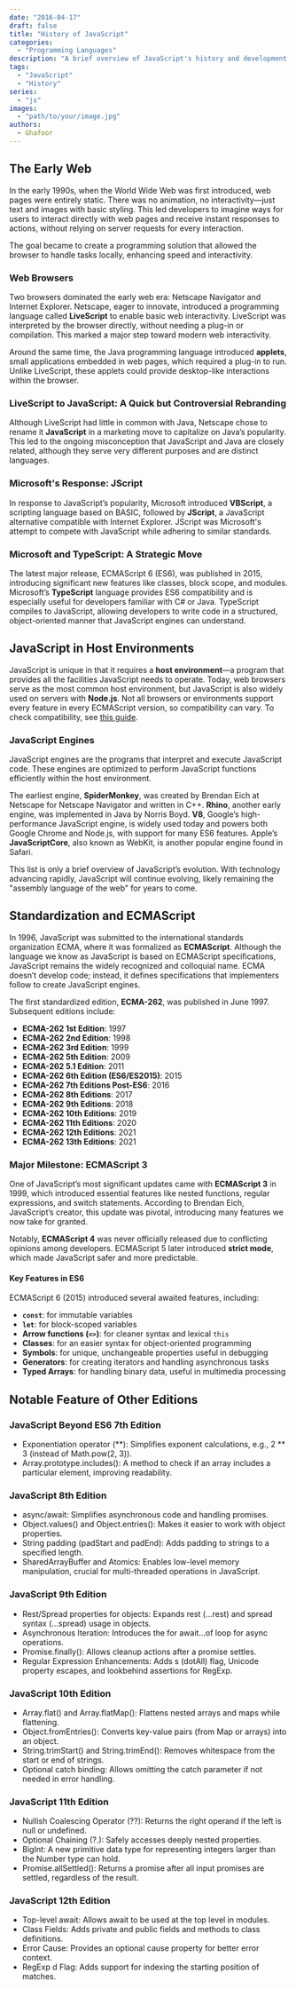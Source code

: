 ```yaml
---
date: "2016-04-17"
draft: false
title: "History of JavaScript"
categories:
  - "Programming Languages"
description: "A brief overview of JavaScript's history and development."
tags:
  - "JavaScript"
  - "History"
series:
  - "js"
images:
  - "path/to/your/image.jpg"
authors:
  - Ghafoor
---
```




[//]:# ( the original date was 2016-04-17)

## The Early Web

In the early 1990s, when the World Wide Web was first introduced, web pages were entirely static. There was no animation, no interactivity—just text and images with basic styling. This led developers to imagine ways for users to interact directly with web pages and receive instant responses to actions, without relying on server requests for every interaction.

The goal became to create a programming solution that allowed the browser to handle tasks locally, enhancing speed and interactivity.

### Web Browsers

Two browsers dominated the early web era: Netscape Navigator and Internet Explorer. Netscape, eager to innovate, introduced a programming language called **LiveScript** to enable basic web interactivity. LiveScript was interpreted by the browser directly, without needing a plug-in or compilation. This marked a major step toward modern web interactivity.

Around the same time, the Java programming language introduced **applets**, small applications embedded in web pages, which required a plug-in to run. Unlike LiveScript, these applets could provide desktop-like interactions within the browser.

### LiveScript to JavaScript: A Quick but Controversial Rebranding

Although LiveScript had little in common with Java, Netscape chose to rename it **JavaScript** in a marketing move to capitalize on Java’s popularity. This led to the ongoing misconception that JavaScript and Java are closely related, although they serve very different purposes and are distinct languages.

### Microsoft's Response: JScript

In response to JavaScript’s popularity, Microsoft introduced **VBScript**, a scripting language based on BASIC, followed by **JScript**, a JavaScript alternative compatible with Internet Explorer. JScript was Microsoft's attempt to compete with JavaScript while adhering to similar standards.

### Microsoft and TypeScript: A Strategic Move

The latest major release, ECMAScript 6 (ES6), was published in 2015, introducing significant new features like classes, block scope, and modules. Microsoft’s **TypeScript** language provides ES6 compatibility and is especially useful for developers familiar with C# or Java. TypeScript compiles to JavaScript, allowing developers to write code in a structured, object-oriented manner that JavaScript engines can understand.

## JavaScript in Host Environments

JavaScript is unique in that it requires a **host environment**—a program that provides all the facilities JavaScript needs to operate. Today, web browsers serve as the most common host environment, but JavaScript is also widely used on servers with **Node.js**. Not all browsers or environments support every feature in every ECMAScript version, so compatibility can vary. To check compatibility, see [this guide](http://kangax.github.io/compat-table/es6/).

### JavaScript Engines

JavaScript engines are the programs that interpret and execute JavaScript code. These engines are optimized to perform JavaScript functions efficiently within the host environment.

The earliest engine, **SpiderMonkey**, was created by Brendan Eich at Netscape for Netscape Navigator and written in C++. **Rhino**, another early engine, was implemented in Java by Norris Boyd. **V8**, Google’s high-performance JavaScript engine, is widely used today and powers both Google Chrome and Node.js, with support for many ES6 features. Apple’s **JavaScriptCore**, also known as WebKit, is another popular engine found in Safari.

This list is only a brief overview of JavaScript’s evolution. With technology advancing rapidly, JavaScript will continue evolving, likely remaining the "assembly language of the web" for years to come.

## Standardization and ECMAScript

In 1996, JavaScript was submitted to the international standards organization ECMA, where it was formalized as **ECMAScript**. Although the language we know as JavaScript is based on ECMAScript specifications, JavaScript remains the widely recognized and colloquial name. ECMA doesn’t develop code; instead, it defines specifications that implementers follow to create JavaScript engines.

The first standardized edition, **ECMA-262**, was published in June 1997. Subsequent editions include:

- **ECMA-262 1st Edition**: 1997
- **ECMA-262 2nd Edition**: 1998
- **ECMA-262 3rd Edition**: 1999
- **ECMA-262 5th Edition**: 2009
- **ECMA-262 5.1 Edition**: 2011
- **ECMA-262 6th Edition (ES6/ES2015)**: 2015
- **ECMA-262 7th Editions Post-ES6**: 2016
- **ECMA-262 8th Editions**: 2017
- **ECMA-262 9th Editions**: 2018
- **ECMA-262 10th Editions**: 2019
- **ECMA-262 11th Editions**: 2020
- **ECMA-262 12th Editions**: 2021
- **ECMA-262 13th Editions**: 2021

### Major Milestone: ECMAScript 3

One of JavaScript’s most significant updates came with **ECMAScript 3** in 1999, which introduced essential features like nested functions, regular expressions, and switch statements. According to Brendan Eich, JavaScript’s creator, this update was pivotal, introducing many features we now take for granted.

Notably, **ECMAScript 4** was never officially released due to conflicting opinions among developers. ECMAScript 5 later introduced **strict mode**, which made JavaScript safer and more predictable.

#### Key Features in ES6

ECMAScript 6 (2015) introduced several awaited features, including:

- **`const`**: for immutable variables
- **`let`**: for block-scoped variables
- **Arrow functions (`=>`)**: for cleaner syntax and lexical `this`
- **Classes**: for an easier syntax for object-oriented programming
- **Symbols**: for unique, unchangeable properties useful in debugging
- **Generators**: for creating iterators and handling asynchronous tasks
- **Typed Arrays**: for handling binary data, useful in multimedia processing

## Notable Feature of Other Editions

### JavaScript Beyond ES6 7th Edition

- Exponentiation operator (**): Simplifies exponent calculations, e.g., 2 ** 3 (instead of Math.pow(2, 3)).
- Array.prototype.includes(): A method to check if an array includes a particular element, improving readability.

### JavaScript 8th Edition

- async/await: Simplifies asynchronous code and handling promises.
- Object.values() and Object.entries(): Makes it easier to work with object properties.
- String padding (padStart and padEnd): Adds padding to strings to a specified length.
- SharedArrayBuffer and Atomics: Enables low-level memory manipulation, crucial for multi-threaded operations in JavaScript.

### JavaScript 9th Edition

- Rest/Spread properties for objects: Expands rest (...rest) and spread syntax (...spread) usage in objects.
- Asynchronous Iteration: Introduces the for await...of loop for async operations.
- Promise.finally(): Allows cleanup actions after a promise settles.
- Regular Expression Enhancements: Adds s (dotAll) flag, Unicode property escapes, and lookbehind assertions for RegExp.

### JavaScript 10th Edition

- Array.flat() and Array.flatMap(): Flattens nested arrays and maps while flattening.
- Object.fromEntries(): Converts key-value pairs (from Map or arrays) into an object.
- String.trimStart() and String.trimEnd(): Removes whitespace from the start or end of strings.
- Optional catch binding: Allows omitting the catch parameter if not needed in error handling.

### JavaScript 11th Edition

- Nullish Coalescing Operator (??): Returns the right operand if the left is null or undefined.
- Optional Chaining (?.): Safely accesses deeply nested properties.
- BigInt: A new primitive data type for representing integers larger than the Number type can hold.
- Promise.allSettled(): Returns a promise after all input promises are settled, regardless of the result.

### JavaScript 12th Edition

- Top-level await: Allows await to be used at the top level in modules.
- Class Fields: Adds private and public fields and methods to class definitions.
- Error Cause: Provides an optional cause property for better error context.
- RegExp d Flag: Adds support for indexing the starting position of matches.